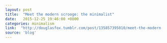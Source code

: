 ```yaml
---
layout: post
title:  "Meet the modern scrooge: the minimalist"
date:   2015-12-25 19:46:00 +0800
categories: minimalism
link:  "http://douglasfox.tumblr.com/post/135857395010/meet-the-modern-scrooge-the-minimalist"
source: 'blog'
---
```

